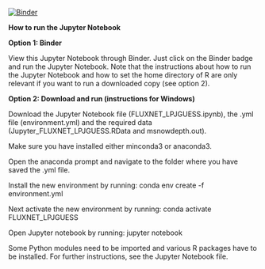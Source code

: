 [![Binder](https://mybinder.org/badge_logo.svg)](https://mybinder.org/v2/gh/COMPUTE-Jupyter-course/project-for-compute-jupyter-2022-MargotK25.git/HEAD)

**How to run the Jupyter Notebook**

**Option 1: Binder**

View this Jupyter Notebook through Binder. Just click on the Binder badge and run the Jupyter Notebook. Note that the instructions about how to run the Jupyter Notebook and how to set the home directory of R are only relevant if you want to run a downloaded copy (see option 2).


**Option 2: Download and run (instructions for Windows)**

Download the Jupyter Notebook file (FLUXNET_LPJGUESS.ipynb), the .yml file (environment.yml) and the required data (Jupyter_FLUXNET_LPJGUESS.RData and msnowdepth.out).

Make sure you have installed either minconda3 or anaconda3.

Open the anaconda prompt and navigate to the folder where you have saved the .yml file.

Install the new environment by running:  conda env create -f environment.yml 

Next activate the new environment by running:  conda activate FLUXNET_LPJGUESS 

Open Jupyter notebook by running:  jupyter notebook 

Some Python modules need to be imported and various R packages have to be installed. For further instructions, see the Jupyter Notebook file.
